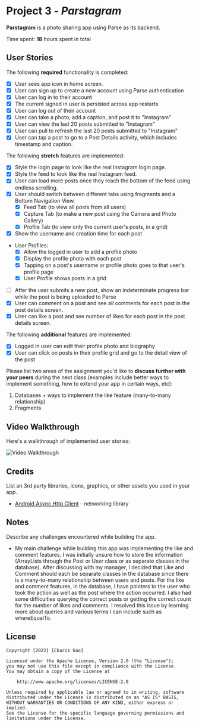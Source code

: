 # Project 3 - *Parstagram*

**Parstagram** is a photo sharing app using Parse as its backend.

Time spent: **18** hours spent in total

## User Stories

The following **required** functionality is completed:

- [X] User sees app icon in home screen.
- [X] User can sign up to create a new account using Parse authentication
- [X] User can log in to their account
- [X] The current signed in user is persisted across app restarts
- [X] User can log out of their account
- [X] User can take a photo, add a caption, and post it to "Instagram"
- [X] User can view the last 20 posts submitted to "Instagram"
- [X] User can pull to refresh the last 20 posts submitted to "Instagram"
- [X] User can tap a post to go to a Post Details activity, which includes timestamp and caption.

The following **stretch** features are implemented:

- [X] Style the login page to look like the real Instagram login page.
- [X] Style the feed to look like the real Instagram feed.
- [X] User can load more posts once they reach the bottom of the feed using endless scrolling.
- [X] User should switch between different tabs using fragments and a Bottom Navigation View.
  - [X] Feed Tab (to view all posts from all users)
  - [X] Capture Tab (to make a new post using the Camera and Photo Gallery)
  - [X] Profile Tab (to view only the current user's posts, in a grid)
- [X] Show the username and creation time for each post
- User Profiles:
  - [X] Allow the logged in user to add a profile photo
  - [X] Display the profile photo with each post
  - [X] Tapping on a post's username or profile photo goes to that user's profile page
  - [X] User Profile shows posts in a grid
- [ ] After the user submits a new post, show an indeterminate progress bar while the post is being uploaded to Parse
- [X] User can comment on a post and see all comments for each post in the post details screen.
- [X] User can like a post and see number of likes for each post in the post details screen.

The following **additional** features are implemented:

- [X] Logged in user can edit their profile photo and biography
- [X] User can click on posts in their profile grid and go to the detail view of the post

Please list two areas of the assignment you'd like to **discuss further with your peers** during the next class (examples include better ways to implement something, how to extend your app in certain ways, etc):

1. Databases + ways to implement the like feature (many-to-many relationship)
2. Fragments

## Video Walkthrough

Here's a walkthrough of implemented user stories:

<img src='./cgparstagram.gif' title='Video Walkthrough' width='' alt='Video Walkthrough' />

## Credits

List an 3rd party libraries, icons, graphics, or other assets you used in your app.

- [Android Async Http Client](http://loopj.com/android-async-http/) - networking library


## Notes

Describe any challenges encountered while building the app.
- My main challenge while building this app was implementing the like and comment features. I was initially unsure how to store the information (ArrayLists through the Post or User class or as separate classes in the database). After discussing with my manager, I decided that Like and Comment should each be separate classes in the database since there is a many-to-many relationship between users and posts. For the like and comment features, in the database, I have pointers to the user who took the action as well as the post where the action occurred. I also had some difficulties querying the correct posts or getting the correct count for the number of likes and comments. I resolved this issue by learning more about queries and various terms I can include such as whereEqualTo.

## License

    Copyright [2022] [Cbaris Gao]

    Licensed under the Apache License, Version 2.0 (the "License");
    you may not use this file except in compliance with the License.
    You may obtain a copy of the License at

        http://www.apache.org/licenses/LICENSE-2.0

    Unless required by applicable law or agreed to in writing, software
    distributed under the License is distributed on an "AS IS" BASIS,
    WITHOUT WARRANTIES OR CONDITIONS OF ANY KIND, either express or implied.
    See the License for the specific language governing permissions and
    limitations under the License.
